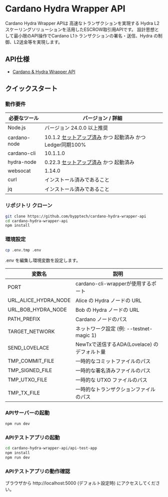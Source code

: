 # Cardano Hydra Wrapper API

Cardano Hydra Wrapper APIは 高速なトランザクションを実現する Hydra L2スケーリングソリューションを活用したESCROW取引用APIです。
設計思想として最小限のAPI操作でCardano L1トランザクションの署名・送信、Hydra の制御、L2送金等を実現します。

## API仕様

- [Cardano & Hydra Wrapper API](https://bypp.tech/apidoc/cardano-hydra-wrapper-api/)


## クイックスタート

### 動作要件

| 必要なツール            | バージョン / 詳細                          |
|-------------------------|--------------------------------------------|
| Node.js                | バージョン 24.0.0 以上推奨                     |
| cardano-node           | 10.1.2 [セットアップ済み](https://docs.cardano.org/cardano-testnets/getting-started) かつ 起動済み かつ Ledger同期100%         |
| cardano-cli            | 10.1.1.0                                   |
| hydra-node             | 0.22.3  [セットアップ済み](https://hydra.family/head-protocol/unstable/docs/tutorial#step-0-installation) かつ 起動済み                               |
| websocat               | 1.14.0 |
| curl                   | インストール済みであること                 |
| jq                     | インストール済みであること                 |


### リポジトリ クローン

```bash
git clone https://github.com/bypptech/cardano-hydra-wrapper-api
cd cardano-hydra-wrapper-api
npm install
```


### 環境設定

```bash
cp .env.tmp .env
```

.env を編集し環境変数を設定します。


| 変数名               | 説明                                    |
|-----------------------|-----------------------------------------|
| PORT                 | cardano-cli-wrapperが使用するポート      |
| URL_ALICE_HYDRA_NODE | Alice の Hydra ノードの URL             |
| URL_BOB_HYDRA_NODE   | Bob の Hydra ノードの URL               |
| PATH_PREFIX          | Cardano ノードのパス                   |
| TARGET_NETWORK       | ネットワーク設定 (例: --testnet-magic 1) |
| SEND_LOVELACE        | NewTxで送信するADA(Lovelace) のデフォルト量        |
| TMP_COMMIT_FILE      | 一時的なコミットファイルのパス          |
| TMP_SIGNED_FILE      | 一時的な署名済みファイルのパス          |
| TMP_UTXO_FILE        | 一時的な UTXO ファイルのパス            |
| TMP_TX_FILE          | 一時的なトランザクションファイルのパス   |

### APIサーバーの起動
```bash
npm run dev
```

### APIテストアプリの起動
```bash
cd cardano-hydra-wrapper-api/api-test-app
npm install
npm run dev
```

### APIテストアプリの動作確認

ブラウザから http://localhost:5000 (デフォルト設定時) にアクセスしてください。
